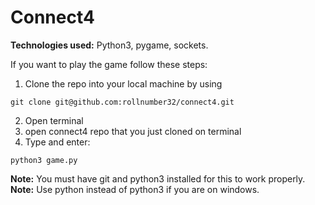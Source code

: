 # Connect4

**Technologies used:** Python3, pygame, sockets.

If you want to play the game follow these steps:

1. Clone the repo into your local machine by using

```
git clone git@github.com:rollnumber32/connect4.git
```

2. Open terminal
3. open connect4 repo that you just cloned on terminal
4. Type and enter:

```
python3 game.py
```

**Note:** You must have git and python3 installed for this to work properly.
\
**Note:** Use python instead of python3 if you are on windows.
